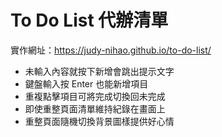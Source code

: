 # To Do List 代辦清單

實作網址：https://judy-nihao.github.io/to-do-list/

- 未輸入內容就按下新增會跳出提示文字
- 鍵盤輸入按 Enter 也能新增項目
- 重複點擊項目可將完成切換回未完成
- 即使重整頁面清單維持紀錄在畫面上
- 重整頁面隨機切換背景圖樣提供好心情